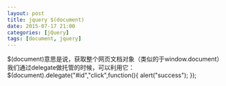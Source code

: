 ```yaml
---
layout: post
title: jquery $(document)
date: 2015-07-17 21:00
categories: [jQuery]
tags: [document, jquery]
---
```

$(document)意思是说，获取整个网页文档对象（类似的于window.document）
我们通过delegate做托管的时候，可以利用它：
	$(document).delegate("#id","click",function(){
	     alert("success");
	});
